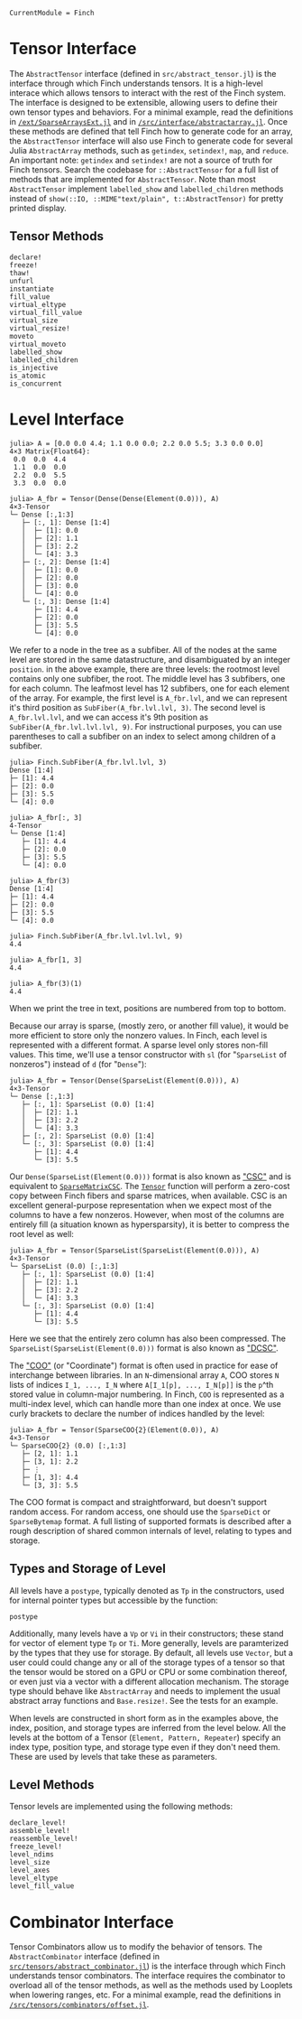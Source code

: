 ```@meta
CurrentModule = Finch
```

# Tensor Interface

The `AbstractTensor` interface (defined in `src/abstract_tensor.jl`) is the interface through which Finch understands tensors. It is a high-level interace which allows tensors to interact with the rest of the Finch system. The interface is designed to be extensible, allowing users to define their own tensor types and behaviors. For a minimal example, read the definitions in [`/ext/SparseArraysExt.jl`](https://github.com/finch-tensor/Finch.jl/blob/main/ext/SparseArraysExt.jl) and in [`/src/interface/abstractarray.jl`](https://github.com/finch-tensor/Finch.jl/blob/main/src/interface/abstractarray.jl). Once these methods are defined that tell Finch how to generate code for an array, the `AbstractTensor` interface will also use Finch to generate code for several Julia `AbstractArray` methods, such as `getindex`, `setindex!`, `map`, and `reduce`. An important note: `getindex` and `setindex!` are not a source of truth for Finch tensors. Search the codebase for `::AbstractTensor` for a full list of methods that are implemented for `AbstractTensor`. Note than most `AbstractTensor` implement `labelled_show` and `labelled_children` methods instead of `show(::IO, ::MIME"text/plain", t::AbstractTensor)` for pretty printed display.

## Tensor Methods

```@docs
declare!
freeze!
thaw!
unfurl
instantiate
fill_value
virtual_eltype
virtual_fill_value
virtual_size
virtual_resize!
moveto
virtual_moveto
labelled_show
labelled_children
is_injective
is_atomic
is_concurrent
```

# Level Interface

```jldoctest example1; setup=:(using Finch)
julia> A = [0.0 0.0 4.4; 1.1 0.0 0.0; 2.2 0.0 5.5; 3.3 0.0 0.0]
4×3 Matrix{Float64}:
 0.0  0.0  4.4
 1.1  0.0  0.0
 2.2  0.0  5.5
 3.3  0.0  0.0

julia> A_fbr = Tensor(Dense(Dense(Element(0.0))), A)
4×3-Tensor
└─ Dense [:,1:3]
   ├─ [:, 1]: Dense [1:4]
   │  ├─ [1]: 0.0
   │  ├─ [2]: 1.1
   │  ├─ [3]: 2.2
   │  └─ [4]: 3.3
   ├─ [:, 2]: Dense [1:4]
   │  ├─ [1]: 0.0
   │  ├─ [2]: 0.0
   │  ├─ [3]: 0.0
   │  └─ [4]: 0.0
   └─ [:, 3]: Dense [1:4]
      ├─ [1]: 4.4
      ├─ [2]: 0.0
      ├─ [3]: 5.5
      └─ [4]: 0.0

```

We refer to a node in the tree as a subfiber. All of the nodes at the same level
are stored in the same datastructure, and disambiguated by an integer
`position`.  in the above example, there are three levels: the rootmost level
contains only one subfiber, the root. The middle level has 3 subfibers, one for
each column. The leafmost level has 12 subfibers, one for each element of the
array.  For example, the first level is `A_fbr.lvl`, and we can represent it's
third position as `SubFiber(A_fbr.lvl.lvl, 3)`. The second level is `A_fbr.lvl.lvl`,
and we can access it's 9th position as `SubFiber(A_fbr.lvl.lvl.lvl, 9)`. For
instructional purposes, you can use parentheses to call a subfiber on an index to
select among children of a subfiber.

```jldoctest example1
julia> Finch.SubFiber(A_fbr.lvl.lvl, 3)
Dense [1:4]
├─ [1]: 4.4
├─ [2]: 0.0
├─ [3]: 5.5
└─ [4]: 0.0

julia> A_fbr[:, 3]
4-Tensor
└─ Dense [1:4]
   ├─ [1]: 4.4
   ├─ [2]: 0.0
   ├─ [3]: 5.5
   └─ [4]: 0.0

julia> A_fbr(3)
Dense [1:4]
├─ [1]: 4.4
├─ [2]: 0.0
├─ [3]: 5.5
└─ [4]: 0.0

julia> Finch.SubFiber(A_fbr.lvl.lvl.lvl, 9)
4.4

julia> A_fbr[1, 3]
4.4

julia> A_fbr(3)(1)
4.4

```

When we print the tree in text, positions are numbered from top to bottom.

Because our array is sparse, (mostly zero, or another fill value), it would be
more efficient to store only the nonzero values. In Finch, each level is
represented with a different format. A sparse level only stores non-fill values.
This time, we'll use a tensor constructor with `sl` (for "`SparseList` of
nonzeros") instead of `d` (for "`Dense`"):

```jldoctest example1
julia> A_fbr = Tensor(Dense(SparseList(Element(0.0))), A)
4×3-Tensor
└─ Dense [:,1:3]
   ├─ [:, 1]: SparseList (0.0) [1:4]
   │  ├─ [2]: 1.1
   │  ├─ [3]: 2.2
   │  └─ [4]: 3.3
   ├─ [:, 2]: SparseList (0.0) [1:4]
   └─ [:, 3]: SparseList (0.0) [1:4]
      ├─ [1]: 4.4
      └─ [3]: 5.5
```

Our `Dense(SparseList(Element(0.0)))` format is also known as
["CSC"](https://en.wikipedia.org/wiki/Sparse_matrix#Compressed_sparse_column_.28CSC_or_CCS.29)
and is equivalent to
[`SparseMatrixCSC`](https://sparsearrays.juliasparse.org/dev/#man-csc). The
[`Tensor`](@ref) function will perform a zero-cost copy between Finch fibers and
sparse matrices, when available.  CSC is an excellent general-purpose
representation when we expect most of the columns to have a few nonzeros.
However, when most of the columns are entirely fill (a situation known as
hypersparsity), it is better to compress the root level as well:

```jldoctest example1
julia> A_fbr = Tensor(SparseList(SparseList(Element(0.0))), A)
4×3-Tensor
└─ SparseList (0.0) [:,1:3]
   ├─ [:, 1]: SparseList (0.0) [1:4]
   │  ├─ [2]: 1.1
   │  ├─ [3]: 2.2
   │  └─ [4]: 3.3
   └─ [:, 3]: SparseList (0.0) [1:4]
      ├─ [1]: 4.4
      └─ [3]: 5.5
```

Here we see that the entirely zero column has also been compressed. The
`SparseList(SparseList(Element(0.0)))` format is also known as
["DCSC"](https://ieeexplore.ieee.org/document/4536313).

The
["COO"](https://docs.scipy.org/doc/scipy/reference/generated/scipy.sparse.coo_matrix.html)
(or "Coordinate") format is often used in practice for ease of interchange
between libraries. In an `N`-dimensional array `A`, COO stores `N` lists of
indices `I_1, ..., I_N` where `A[I_1[p], ..., I_N[p]]` is the `p`^th stored
value in column-major numbering. In Finch, `COO` is represented as a multi-index
level, which can handle more than one index at once. We use curly brackets to
declare the number of indices handled by the level:

```jldoctest example1
julia> A_fbr = Tensor(SparseCOO{2}(Element(0.0)), A)
4×3-Tensor
└─ SparseCOO{2} (0.0) [:,1:3]
   ├─ [2, 1]: 1.1
   ├─ [3, 1]: 2.2
   ├─ ⋮
   ├─ [1, 3]: 4.4
   └─ [3, 3]: 5.5
```

The COO format is compact and straightforward, but doesn't support random
access. For random access, one should use the `SparseDict` or `SparseBytemap` format. A full listing
of supported formats is described after a rough description of shared common internals of level,
relating to types and storage.

## Types and Storage of Level

All levels have a `postype`, typically denoted as `Tp` in the constructors, used for internal pointer types but accessible by the
function:

```@docs
postype
```

Additionally, many levels have a `Vp` or `Vi` in their constructors; these stand for vector of element type `Tp` or `Ti`.
More generally, levels are paramterized by the types that they use for storage. By default, all levels use `Vector`, but a user
could could change any or all of the storage types of a tensor so that the tensor would be stored on a GPU or CPU or some combination thereof,
or even just via a vector with a different allocation mechanism.  The storage type should behave like `AbstractArray`
and needs to implement the usual abstract array functions and `Base.resize!`. See the tests for an example.

When levels are constructed in short form as in the examples above, the index, position, and storage types are inferred
from the level below. All the levels at the bottom of a Tensor (`Element, Pattern, Repeater`) specify an index type, position type,
and storage type even if they don't need them. These are used by levels that take these as parameters.

## Level Methods

Tensor levels are implemented using the following methods:

```@docs
declare_level!
assemble_level!
reassemble_level!
freeze_level!
level_ndims
level_size
level_axes
level_eltype
level_fill_value
```

# Combinator Interface

Tensor Combinators allow us to modify the behavior of tensors. The `AbstractCombinator` interface (defined in [`src/tensors/abstract_combinator.jl`](https://github.com/finch-tensor/Finch.jl/blob/main/src/tensors/abstract_combinator.jl)) is the interface through which Finch understands tensor combinators. The interface requires the combinator to overload all of the tensor methods, as well as the methods used by Looplets when lowering ranges, etc. For a minimal example, read the definitions in [`/src/tensors/combinators/offset.jl`](https://github.com/finch-tensor/Finch.jl/blob/main/src/tensors/combinators/offset.jl).